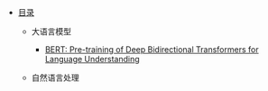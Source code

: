 * [目录](README.md)
    * 大语言模型
        * [BERT: Pre-training of Deep Bidirectional Transformers for Language Understanding](contents/LLM/BERT:%20Pre-training%20of%20Deep%20Bidirectional%20Transformers%20for%20Language%20Understanding.md)
    
    * 自然语言处理
    